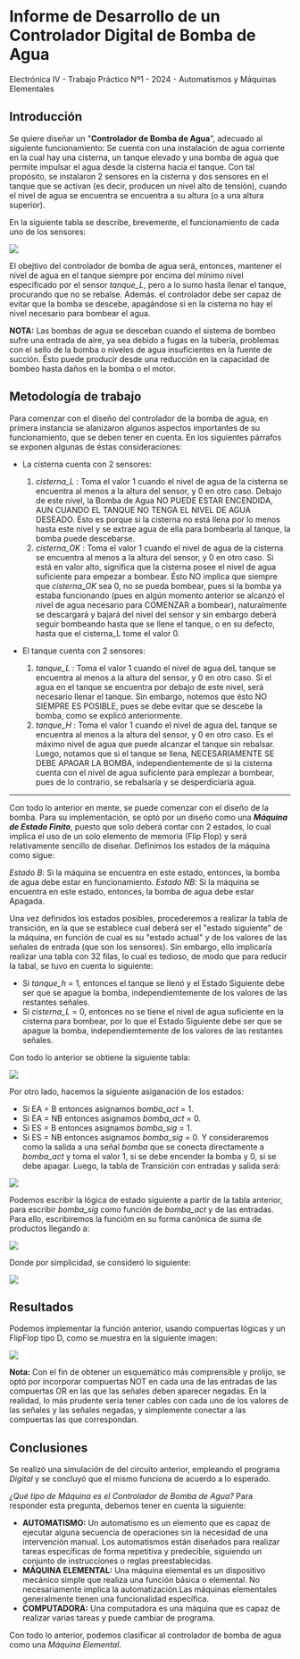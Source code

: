 # Informe de Desarrollo de un Controlador Digital de Bomba de Agua

Electrónica IV - Trabajo Práctico Nº1 - 2024 - Automatismos y Máquinas Elementales

## Introducción

Se quiere diseñar un "**Controlador de Bomba de Agua**", adecuado al siguiente funcionamiento: Se cuenta con una instalación de agua corriente en la cual hay una cisterna, un tanque elevado y una bomba de agua que permite impulsar el agua desde la cisterna hacia el tanque. Con tal propósito, se instalaron 2 sensores en la cisterna y dos sensores en el tanque que se activan (es decir, producen un nivel alto de tensión), cuando el nivel de agua se encuentra se encuentra a su altura (o a una altura superior).

En la siguiente tabla se describe, brevemente, el funcionamiento de cada uno de los sensores:

![](Imagenes/Tabla_Sensores.png)

El obejtivo del controlador de bomba de agua será, entonces, mantener el nivel de agua en el tanque siempre por encima del mínimo nivel especificado por el sensor *tanque_L*, pero a lo sumo hasta llenar el tanque, procurando que no se rebalse. Además. el controlador debe ser capaz de evitar que la bomba se descebe, apagándose si en la cisterna no hay el nivel necesario para bombear el agua.

  **NOTA:** Las bombas de agua se desceban cuando el sistema de bombeo sufre una entrada de aire, ya sea debido a fugas en la tubería, problemas con el sello de la bomba o niveles de agua insuficientes en la fuente de succión. Ésto puede producir desde una reducción en la capacidad de bombeo hasta daños en la bomba o el motor.

## Metodología de trabajo

Para comenzar con el diseño del controlador de la bomba de agua, en primera instancia se alanizaron algunos aspectos importantes de su funcionamiento, que se deben tener en cuenta. En los siguientes párrafos se exponen algunas de éstas consideraciones:

- La cisterna cuenta con 2 sensores:
  1) *cisterna_L* : Toma el valor 1 cuando el nivel de agua de la cisterna se encuentra al menos a la altura del sensor, y 0 en otro caso. Debajo de este nivel, la Bomba de Agua NO PUEDE ESTAR ENCENDIDA, AUN CUANDO EL TANQUE NO TENGA EL NIVEL DE AGUA DESEADO. Ésto es porque si la cisterna no está llena por lo menos hasta este nivel y se extrae agua de ella para bombearla al tanque, la bomba puede descebarse.
  2) *cisterna_OK* : Toma el valor 1 cuando el nivel de agua de la cisterna se encuentra al menos a la altura del sensor, y 0 en otro caso. Si está en valor alto, significa que la cisterna posee el nivel de agua suficiente para empezar a bombear. Ésto NO implica que siempre que *cisterna_OK* sea 0, no se pueda bombear, pues si la bomba ya estaba funcionando (pues en algún momento anterior se alcanzó el nivel de agua necesario para COMENZAR a bombear), naturalmente se descargará y bajará del nivel del sensor y sin embargo deberá seguir bombeando hasta que se llene el tanque, o en su defecto, hasta que el cisterna_L tome el valor 0.

- El tanque cuenta con 2 sensores:
  1) *tanque_L* : Toma el valor 1 cuando el nivel de agua deL tanque se encuentra al menos a la altura del sensor, y 0 en otro caso. Si el agua en el tanque se encuentra por debajo de este nivel, será necesario llenar el tanque. Sin embargo, notemos que ésto NO SIEMPRE ES POSIBLE, pues se debe evitar que se descebe la bomba, como se explicó anteriormente.
  2) *tanque_H* : Toma el valor 1 cuando el nivel de agua deL tanque se encuentra al menos a la altura del sensor, y 0 en otro caso. Es el máximo nivel de agua que puede alcanzar el tanque sin rebalsar. Luego, notamos que si el tanque se llena, NECESARIAMENTE SE DEBE APAGAR LA BOMBA, independientemente de si la cisterna cuenta con el nivel de agua suficiente para emplezar a bombear, pues de lo contrario, se rebalsaría y se desperdiciaría agua.

---------------------------------------------------------------------------------------------------------------

Con todo lo anterior en mente, se puede comenzar con el diseño de la bomba. Para su implementación, se optó por un diseño como una ***Máquina de Estado Finito***, puesto que solo deberá contar con 2 estados, lo cual implica el uso de un solo elemento de memoria (Flip Flop) y será relativamente sencillo de diseñar. Definimos los estados de la máquina como sigue:

*Estado B*: Si la máquina se encuentra en este estado, entonces, la bomba de agua debe estar en funcionamiento.
*Estado NB*:  Si la máquina se encuentra en este estado, entonces, la bomba de agua debe estar Apagada.

Una vez definidos los estados posibles, procederemos a realizar la tabla de transición, en la que se establece cual deberá ser el "estado siguiente" de la máquina, en función de cual es su "estado actual" y de los valores de las señales de entrada (que son los sensores). Sin embargo, ello implicaría realizar una tabla con 32 filas, lo cual es tedioso, de modo que para reducir la tabal, se tuvo en cuenta lo siguiente:
- Si *tanque_h* = 1, entonces el tanque se llenó  y el Estado Siguiente debe ser que se apague la bomba, independiemtemente de los valores de las restantes señales.
- Si *cisterna_L* = 0, entonces no se tiene el nivel de agua suficiente en la cisterna para bombear, por lo que el Estado Siguiente debe ser que se apague la bomba, independiemtemente de los valores de las restantes señales.

Con todo lo anterior se obtiene la siguiente tabla:

![](Imagenes/Tabla_de_Transicion.png)

Por otro lado, hacemos la siguiente asiganación de los estados:
- Si EA = B entonces asignamos *bomba_act* = 1.
- Si EA = NB entonces asignamos *bomba_act* = 0.
- Si ES = B entonces asignamos *bomba_sig* = 1.
- Si ES = NB entonces asignamos *bomba_sig* = 0.
Y consideraremos como la salida a una señal *bomba* que se conecta directamente a *bomba_act* y toma el valor 1, si se debe encender la bomba y 0, si se debe apagar. Luego, la tabla de Transición con entradas y salida será:

![](Imagenes/Tabla_Transicion_INandOUT.png)

Podemos escribir la lógica de estado siguiente a partir de la tabla anterior, para escribir *bomba_sig* como función de *bomba_act* y de las entradas. Para ello, escribiremos la funcióm en su forma canónica de suma de productos llegando a:

![](Imagenes/Formula_bomba_sig.png)

Donde por simplicidad, se consideró lo siguiente:

![](Imagenes/Referencias_Formula.png)

## Resultados

Podemos implementar la función anterior, usando compuertas lógicas y un FlipFlop tipo D, como se muestra en la siguiente imagen:

![](Imagenes/Esquematico_Control_Bomba.png)

**Nota:** Con el fin de obtener un esquemático más comprensible y prolijo, se optó por incorporar compuertas NOT en cada una de las entradas de las compuertas OR en las que las señales deben aparecer negadas. En la realidad, lo más prudente sería tener cables con cada uno de los valores de las señales y las señales negadas, y simplemente conectar a las compuertas las que correspondan.

## Conclusiones

Se realizó una simulación de del circuito anterior, empleando el programa *Digital* y se concluyó que el mismo funciona de acuerdo a lo esperado.

*¿Qué tipo de Máquina es el Controlador de Bomba de Agua?*
Para responder esta pregunta, debemos tener en cuenta la siguiente:

- **AUTOMATISMO:** Un automatismo es un elemento que es capaz de ejecutar alguna secuencia de operaciones sin la necesidad de una intervención manual. Los automatismos están diseñados para realizar tareas específicas de forma repetitiva y predecible, siguiendo un conjunto de instrucciones o reglas preestablecidas.
- **MÁQUINA ELEMENTAL:** Una máquina elemental es un dispositivo mecánico simple que realiza una función básica o elemental. No necesariamente implica la automatización.Las máquinas elementales generalmente tienen una funcionalidad específica.
- **COMPUTADORA:** Una computadora es una máquina que es capaz de realizar varias tareas y puede cambiar de programa. 

Con todo lo anterior, podemos clasificar al controlador de bomba de agua como una *Máquina Elemental*.

